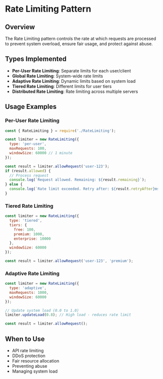 # Rate Limiting Pattern

## Overview
The Rate Limiting pattern controls the rate at which requests are processed to prevent system overload, ensure fair usage, and protect against abuse.

## Types Implemented
- **Per-User Rate Limiting**: Separate limits for each user/client
- **Global Rate Limiting**: System-wide rate limits
- **Adaptive Rate Limiting**: Dynamic limits based on system load
- **Tiered Rate Limiting**: Different limits for user tiers
- **Distributed Rate Limiting**: Rate limiting across multiple servers

## Usage Examples

### Per-User Rate Limiting
```javascript
const { RateLimiting } = require('./RateLimiting');

const limiter = new RateLimiting({
  type: 'per-user',
  maxRequests: 100,
  windowSize: 60000 // 1 minute
});

const result = limiter.allowRequest('user-123');
if (result.allowed) {
  // Process request
  console.log(`Request allowed. Remaining: ${result.remaining}`);
} else {
  console.log(`Rate limit exceeded. Retry after: ${result.retryAfter}ms`);
}
```

### Tiered Rate Limiting
```javascript
const limiter = new RateLimiting({
  type: 'tiered',
  tiers: {
    free: 100,
    premium: 1000,
    enterprise: 10000
  },
  windowSize: 60000
});

const result = limiter.allowRequest('user-123', 'premium');
```

### Adaptive Rate Limiting
```javascript
const limiter = new RateLimiting({
  type: 'adaptive',
  maxRequests: 1000,
  windowSize: 60000
});

// Update system load (0.0 to 1.0)
limiter.updateLoad(0.8); // High load - reduces rate limit

const result = limiter.allowRequest();
```

## When to Use
- API rate limiting
- DDoS protection
- Fair resource allocation
- Preventing abuse
- Managing system load
